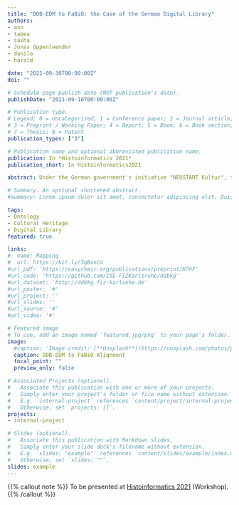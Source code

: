 ```yaml
---
title: "DDB-EDM to FaBiO: the Case of the German Digital Library"
authors:
- ann
- tabea
- sasha
- Jonas Oppenlaender
- danilo
- harald

date: "2021-09-30T00:00:00Z"
doi: ""

# Schedule page publish date (NOT publication's date).
publishDate: "2021-09-16T00:00:00Z"

# Publication type.
# Legend: 0 = Uncategorized; 1 = Conference paper; 2 = Journal article;
# 3 = Preprint / Working Paper; 4 = Report; 5 = Book; 6 = Book section;
# 7 = Thesis; 8 = Patent
publication_types: ["3"]

# Publication name and optional abbreviated publication name.
publication: In *Histoinformatics 2021*
publication_short: In Histoinformatics2021

abstract: Under the German government's initiative "NEUSTART Kultur", the German Digital Library or *Deutsche Digitale Bibliothek* (DDB) is undergoing improvements to enhance user-experience. As an initial step, emphasis is placed on creating a knowledge graph from the bibliographic record collection of the DDB. This paper discusses the challenges facing the DDB in terms of retrieval and the solutions in addressing them. In particular, limitations of the current data model or ontology to represent bibliographic metadata is analyzed through concrete examples. This study presents the complete ontological mapping from DDB-Europeana Data Model (DDB-EDM) to FaBiO, and a prototype of the DDB-KG made available as a SPARQL endpoint. The suitabiliy of the target ontology is demonstrated with SPARQL queries formulated from competency questions.

# Summary. An optional shortened abstract.
#summary: Lorem ipsum dolor sit amet, consectetur adipiscing elit. Duis posuere tellus ac convallis placerat. Proin tincidunt magna sed ex sollicitudin condimentum.

tags:
- Ontology
- Cultural Heritage
- Digital Library
featured: true

links:
#- name: Mapping
#  url: https://bit.ly/3qBxxCo
#url_pdf: 'https://easychair.org/publications/preprint/K7hF'
#url_code: 'https://github.com/ISE-FIZKarlsruhe/ddbkg'
#url_dataset: 'http://ddbkg.fiz-karlsuhe.de'
#url_poster: '#'
#url_project: ''
#url_slides: ''
#url_source: '#'
#url_video: '#'

# Featured image
# To use, add an image named `featured.jpg/png` to your page's folder. 
image:
  #caption: 'Image credit: [**Unsplash**](https://unsplash.com/photos/pLCdAaMFLTE)'
  caption: DDB-EDM to FaBiO Alignment 
  focal_point: ""
  preview_only: false

# Associated Projects (optional).
#   Associate this publication with one or more of your projects.
#   Simply enter your project's folder or file name without extension.
#   E.g. `internal-project` references `content/project/internal-project/index.md`.
#   Otherwise, set `projects: []`.
projects:
- internal-project

# Slides (optional).
#   Associate this publication with Markdown slides.
#   Simply enter your slide deck's filename without extension.
#   E.g. `slides: "example"` references `content/slides/example/index.md`.
#   Otherwise, set `slides: ""`.
slides: example
---
```


{{% callout note %}}
To be presented at [Histoinformatics 2021](https://sites.google.com/view/histoinformatics2021workshop/home) (Workshop).
{{% /callout %}}


<!---
{{% callout note %}}
Create your slides in Markdown - click the *Slides* button to check out the example.
{{% /callout %}}

Supplementary notes can be added here, including [code, math, and images](https://wowchemy.com/docs/writing-markdown-latex/).

--->
